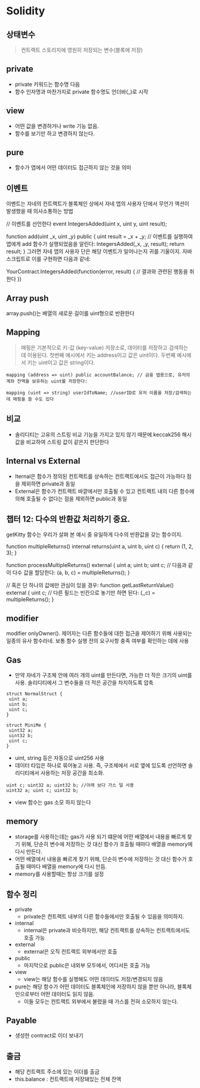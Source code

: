 # Solidity

## 상태변수
> 컨트랙트 스토리지에 영원히 저장되는 변수(블록에 저장)

## private
+ private 키워드는 함수명 다음
+ 함수 인자명과 마찬가지로 private 함수명도 언더바(_)로 시작

## view
+ 어떤 값을 변경하거나 write 기능 없음.
+ 함수를 보기만 하고 변경하지 않는다.

## pure
+ 함수가 앱에서 어떤 데이터도 접근하지 않는 것을 의미

## 이벤트
이벤트는 자네의 컨트랙트가 블록체인 상에서 자네 앱의 사용자 단에서 무언가 액션이 발생했을 때 의사소통하는 방법

// 이벤트를 선언한다
event IntegersAdded(uint x, uint y, uint result);

function add(uint _x, uint _y) public {
  uint result = _x + _y;
  // 이벤트를 실행하여 앱에게 add 함수가 실행되었음을 알린다:
  IntegersAdded(_x, _y, result);
  return result;
}
그러면 자네 앱의 사용자 단은 해당 이벤트가 일어나는지 귀를 기울이지. 자바스크립트로 이를 구현하면 다음과 같네:

YourContract.IntegersAdded(function(error, result) {
  // 결과와 관련된 행동을 취한다
})


## Array push
 array.push()는 배열의 새로운 길이를 uint형으로 반환한다

 ## Mapping
 > 매핑은 기본적으로 키-값 (key-value) 저장소로, 데이터를 저장하고 검색하는 데 이용된다. 첫번째 예시에서 키는 address이고 값은 uint이다. 두번째 예시에서 키는 uint이고 값은 string이다.

```
mapping (address => uint) public accountBalance; // 금융 앱용으로, 유저의 계좌 잔액을 보유하는 uint를 저장한다:      

mapping (uint => string) userIdToName; //userID로 유저 이름을 저장/검색하는 데 매핑을 쓸 수도 있다
```

## 비교
+ 솔리디티는 고유의 스트링 비교 기능을 가지고 있지 않기 때문에 keccak256 해시값을 비교하여 스트링 값이 같은지 판단한다

## Internal vs External
+ Iternal은 함수가 정의된 컨트랙트를 상속하는 컨트랙트에서도 접근이 가능하다 점을 제외하면 private과 동일
+ External은 함수가 컨트랙트 바깥에서만 호출될 수 있고 컨트랙트 내의 다른 함수에 의해 호출될 수 없다는 점을 제외하면 public과 동일


## 챕터 12: 다수의 반환값 처리하기 중요.
getKitty 함수는 우리가 살펴 본 예시 중 유일하게 다수의 반환값을 갖는 함수이지.

function multipleReturns() internal returns(uint a, uint b, uint c) {
  return (1, 2, 3);
}

function processMultipleReturns() external {
  uint a;
  uint b;
  uint c;
  // 다음과 같이 다수 값을 할당한다:
  (a, b, c) = multipleReturns();
}

// 혹은 단 하나의 값에만 관심이 있을 경우: 
function getLastReturnValue() external {
  uint c;
  // 다른 필드는 빈칸으로 놓기만 하면 된다: 
  (,,c) = multipleReturns();
}

## modifier
 modifier onlyOwner(). 제어자는 다른 함수들에 대한 접근을 제어하기 위해 사용되는 일종의 유사 함수라네. 보통 함수 실행 전의 요구사항 충족 여부를 확인하는 데에 사용

 ## Gas
 + 만약 자네가 구조체 안에 여러 개의 uint를 만든다면, 가능한 더 작은 크기의 uint를 사용. 솔리디티에서 그 변수들을 더 적은 공간을 차지하도록 압축
 ```
struct NormalStruct {
  uint a;
  uint b;
  uint c;
}

struct MiniMe {
  uint32 a;
  uint32 b;
  uint c;
}
```
 + uint, string 등은 자동으로 uint256 사용
 + 데이터 타입은 하나로 묶어놓고 사용. 즉, 구조체에서 서로 옆에 있도록 선언하면 솔리디티에서 사용하는 저장 공간을 최소화. 
 ```
uint c; uint32 a; uint32 b; //아래 보다 가스 덜 사용
uint32 a; uint c; uint32 b;
```
+ view 함수는 gas 소모 하지 않는다

## memory 
+ storage를 사용하는데는 gas가 사용 되기 떄문에 어떤 배열에서 내용을 빠르게 찾기 위해, 단순히 변수에 저장하는 것 대신 함수가 호출될 때마다 배열을 memory에 다시 만든다.
+ 어떤 배열에서 내용을 빠르게 찾기 위해, 단순히 변수에 저장하는 것 대신 함수가 호출될 때마다 배열을 memory에 다시 만듬.
+ memory를 사용할때는 항상 크기를 설정

## 함수 정리
+ private
  + private은 컨트랙트 내부의 다른 함수들에서만 호출될 수 있음을 의미하지. 
+ internal 
  + internal은 private과 비슷하지만, 해당 컨트랙트를 상속하는 컨트랙트에서도 호출 가능
+ external
  + external은 오직 컨트랙트 외부에서만 호출
+ public
  + 마지막으로 public은 내외부 모두에서, 어디서든 호출 가능
+ view
  + view는 해당 함수를 실행해도 어떤 데이터도 저장/변경되지 않음
+ pure는 해당 함수가 어떤 데이터도 블록체인에 저장하지 않을 뿐만 아니라, 블록체인으로부터 어떤 데이터도 읽지 않음.
  + 이들 모두는 컨트랙트 외부에서 불렸을 때 가스를 전혀 소모하지 않는다.

## Payable
+ 생성한 contract로 이더 보내기

## 출금
+ 해당 컨트랙트 주소에 있는 이더를 출금
+ this.balance : 컨트랙트에 저장돼있는 전체 잔액

